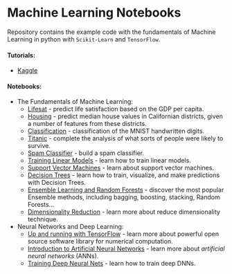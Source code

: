 # Machine Learning Notebooks

Repository contains the example code with the fundamentals of Machine Learning in python with `Scikit-Learn` and `TensorFlow`.

#### Tutorials:
- [Kaggle](./tutorials/kaggle)

#### Notebooks:
- The Fundamentals of Machine Learning:
	- [Lifesat](./lifesat.ipynb) - predict life satisfaction based on the GDP per capita.
	- [Housing](./housing.ipynb) - predict median house values in Californian districts, given a number of features from these districts.
	- [Classification](./classification.ipynb) - classification of the MNIST handwritten digits.
	- [Titanic](./titanic.ipynb) - complete the analysis of what sorts of people were likely to survive.
	- [Spam Classifier](./spam-filter.ipynb) - build a spam classifier.
	- [Training Linear Models](./training-linear-models.ipynb) - learn how to train linear models.
	- [Support Vector Machines](./support-vector-machines.ipynb) - learn about support vector machines.
	- [Decision Trees](./decision-trees.ipynb) - learn how to train, visualize, and make predictions with Decision Trees.
	- [Ensemble Learning and Random Forests](./ensemble-learning-and-random-forests.ipynb) - discover the most popular Ensemble methods, including bagging, boosting, stacking, Random Forests...
	- [Dimensionality Reduction](./dimensionality-reduction.ipynb) - learn more about reduce dimensionality technique.
- Neural Networks and Deep Learning:
	- [Up and running with TensorFlow](./up-and-running-with-tensorflow.ipynb) - learn more about powerful open source software library for numerical computation.
	- [Introduction to Artificial Neural Networks](./introduction-to-artificial-neural-networks.ipynb) - learn more about *artificial neural networks* (ANNs).
	- [Training Deep Neural Nets](./deep-learning.ipynb) - learn how to train deep DNNs.
